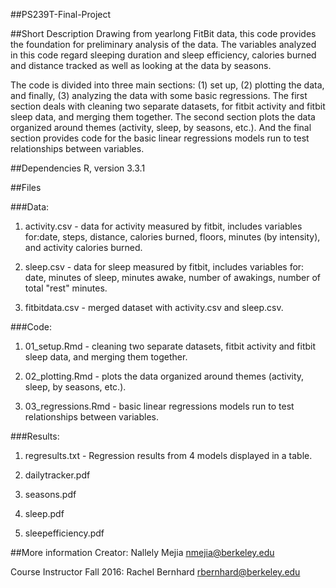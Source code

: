 ##PS239T-Final-Project

##Short Description
Drawing from yearlong FitBit data, this code provides the foundation for preliminary analysis of the data. The variables analyzed in this code regard sleeping duration and sleep efficiency, calories burned and distance tracked as well as looking at the data by seasons. 

The code is divided into three main sections: (1) set up, (2) plotting the data, and finally, (3) analyzing the data with some basic regressions. The first section deals with cleaning two separate datasets, for fitbit activity and fitbit sleep data, and merging them together. The second section plots the data organized around themes (activity, sleep, by seasons, etc.). And the final section provides code for the basic linear regressions models run to test relationships between variables.

##Dependencies
R, version 3.3.1

##Files

###Data:
1. activity.csv - data for activity measured by fitbit, includes variables for:date, steps, distance, calories burned, floors, minutes (by intensity), and activity calories burned.

2. sleep.csv - data for sleep measured by fitbit, includes variables for: date, minutes of sleep, minutes awake, number of awakings, number of total "rest" minutes.

3. fitbitdata.csv - merged dataset with activity.csv and sleep.csv.

###Code:
1. 01_setup.Rmd - cleaning two separate datasets, fitbit activity and fitbit sleep data, and merging them together.

2. 02_plotting.Rmd -  plots the data organized around themes (activity, sleep, by seasons, etc.).

3. 03_regressions.Rmd - basic linear regressions models run to test relationships between variables.

###Results:
1. regresults.txt - Regression results from 4 models displayed in a table.

2. dailytracker.pdf

3. seasons.pdf

4. sleep.pdf

5. sleepefficiency.pdf

##More information
Creator: Nallely Mejia nmejia@berkeley.edu

Course Instructor Fall 2016: Rachel Bernhard rbernhard@berkeley.edu
